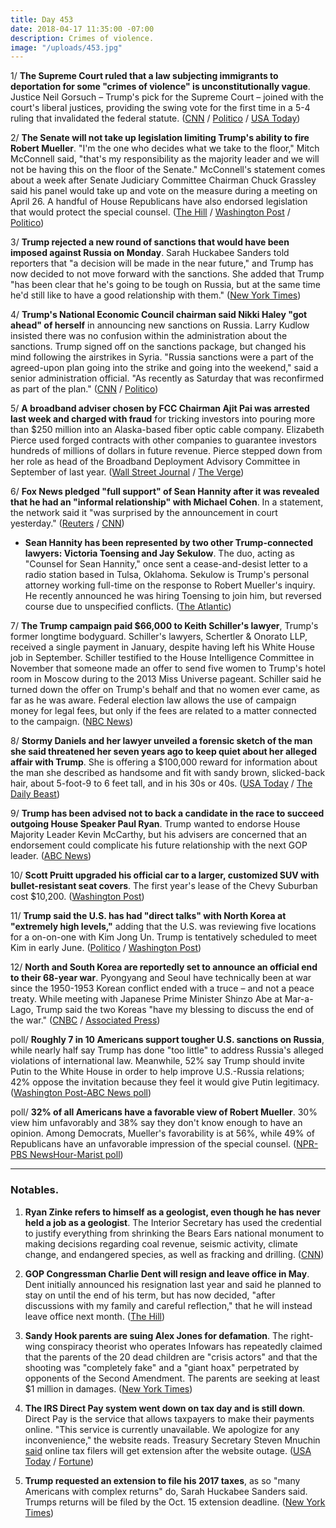 ```yaml
---
title: Day 453
date: 2018-04-17 11:35:00 -07:00
description: Crimes of violence.
image: "/uploads/453.jpg"
---
```


1/ **The Supreme Court ruled that a law subjecting immigrants to deportation for some "crimes of violence" is unconstitutionally vague**. Justice Neil Gorsuch – Trump's pick for the Supreme Court – joined with the court's liberal justices, providing the swing vote for the first time in a 5-4 ruling that invalidated the federal statute. ([CNN](https://www.cnn.com/2018/04/17/politics/supreme-court-federal-law-deportation-immigrants/index.html) / [Politico](https://www.politico.com/story/2018/04/17/immigration-ruling-gorsuch-528749) / [USA Today](https://www.usatoday.com/story/news/politics/2018/04/17/supreme-court-immigration-law-threatening-deportattosses-out-immigration-law-leading-deportatio/840229001/))

2/ **The Senate will not take up legislation limiting Trump's ability to fire Robert Mueller**. "I'm the one who decides what we take to the floor," Mitch McConnell said, "that's my responsibility as the majority leader and we will not be having this on the floor of the Senate." McConnell's statement comes about a week after Senate Judiciary Committee Chairman Chuck Grassley said his panel would take up and vote on the measure during a meeting on April 26. A handful of House Republicans have also endorsed legislation that would protect the special counsel. ([The Hill](http://thehill.com/homenews/senate/383620-mcconnell-senate-wont-take-up-mueller-protection-bill) / [Washington Post](https://www.washingtonpost.com/powerpost/senate-leader-appears-to-kill-special-counsel-protection-bills-chances/2018/04/17/fa77dc3e-4282-11e8-bba2-0976a82b05a2_story.html) / [Politico](https://www.politico.com/story/2018/04/17/mueller-protection-bill-supporters-528390))

3/ **Trump rejected a new round of sanctions that would have been imposed against Russia on Monday**. Sarah Huckabee Sanders told reporters that "a decision will be made in the near future," and Trump has now decided to not move forward with the sanctions. She added that Trump "has been clear that he's going to be tough on Russia, but at the same time he'd still like to have a good relationship with them." ([New York Times](https://www.nytimes.com/2018/04/16/us/politics/trump-rejects-sanctions-russia-syria.html))

4/ **Trump's National Economic Council chairman said Nikki Haley "got ahead" of herself** in announcing new sanctions on Russia. Larry Kudlow insisted there was no confusion within the administration about the sanctions. Trump signed off on the sanctions package, but changed his mind following the airstrikes in Syria. "Russia sanctions were a part of the agreed-upon plan going into the strike and going into the weekend," said a senior administration official. "As recently as Saturday that was reconfirmed as part of the plan." ([CNN](https://www.cnn.com/2018/04/17/politics/larry-kudlow-nikki-haley-sanctions/index.html) / [Politico](https://www.politico.com/story/2018/04/17/trump-russia-sanctions-syria-strike-529690))

5/ **A broadband adviser chosen by FCC Chairman Ajit Pai was arrested last week and charged with fraud** for tricking investors into pouring more than $250 million into an Alaska-based fiber optic cable company. Elizabeth Pierce used forged contracts with other companies to guarantee investors hundreds of millions of dollars in future revenue. Pierce stepped down from her role as head of the  Broadband Deployment Advisory Committee in September of last year. ([Wall Street Journal](https://www.wsj.com/articles/former-ceo-of-alaska-telecom-firm-accused-of-fraud-1523559675) / [The Verge](https://www.theverge.com/2018/4/16/17245010/elizabeth-pierce-fraud-charges-bdac-fcc-ajit-pai))

6/ **Fox News pledged "full support" of Sean Hannity after it was revealed that he had an "informal relationship" with Michael Cohen**. In a statement, the network said it "was surprised by the announcement in court yesterday." ([Reuters](https://www.reuters.com/article/us-fox-hannity/fox-news-pledges-full-support-of-tv-host-hannity-idUSKBN1HO2XN) / [CNN](http://money.cnn.com/2018/04/17/media/sean-hannity-michael-cohen-fox/index.html))

* **Sean Hannity has been represented by two other Trump-connected lawyers: Victoria Toensing and Jay Sekulow**. The duo, acting as "Counsel for Sean Hannity," once sent a cease-and-desist letter to a radio station based in Tulsa, Oklahoma. Sekulow is Trump's personal attorney working full-time on the response to Robert Mueller's inquiry. He recently announced he was hiring Toensing to join him, but reversed course due to unspecified conflicts. ([The Atlantic](https://www.theatlantic.com/politics/archive/2018/04/sean-hannity/558272/))

7/ **The Trump campaign paid $66,000 to Keith Schiller's lawyer**, Trump's former longtime bodyguard. Schiller's lawyers, Schertler & Onorato LLP, received a single payment in January, despite having left his White House job in September. Schiller testified to the House Intelligence Committee in November that someone made an offer to send five women to Trump's hotel room in Moscow during to the 2013 Miss Universe pageant. Schiller said he turned down the offer on Trump's behalf and that no women ever came, as far as he was aware. Federal election law allows the use of campaign money for legal fees, but only if the fees are related to a matter connected to the campaign. ([NBC News](https://www.nbcnews.com/politics/donald-trump/trump-campaign-paid-trump-bodyguard-keith-schiller-s-lawyers-records-n866781))

8/ **Stormy Daniels and her lawyer unveiled a forensic sketch of the man she said threatened her seven years ago to keep quiet about her alleged affair with Trump**. She is offering a $100,000 reward for information about the man she described as handsome and fit with sandy brown, slicked-back hair, about 5-foot-9 to 6 feet tall, and in his 30s or 40s. ([USA Today](https://www.usatoday.com/story/news/politics/2018/04/17/stormy-daniels-donald-trump-view-porn-star-michael-cohen-sketch-reward/523836002/) / [The Daily Beast](https://www.thedailybeast.com/stormy-daniels-lawyer-reveals-sketch-of-man-who-allegedly-threatened-her))

9/ **Trump has been advised not to back a candidate in the race to succeed outgoing House Speaker Paul Ryan**. Trump wanted to endorse House Majority Leader Kevin McCarthy, but his advisers are concerned that an endorsement could complicate his future relationship with the next GOP leader. ([ABC News](http://abcnews.go.com/Politics/trump-advised-stay-house-speaker-race-sources/story?id=54527493))

10/ **Scott Pruitt upgraded his official car to a larger, customized SUV with bullet-resistant seat covers**. The first year's lease of the Chevy Suburban cost $10,200. ([Washington Post](https://www.washingtonpost.com/news/energy-environment/wp/2018/04/17/pruitt-upgraded-to-a-larger-customized-suv-with-bullet-resistant-seat-covers/))

11/ **Trump said the U.S. has had "direct talks" with North Korea at "extremely high levels,"** adding that the U.S. was reviewing five locations for a on-on-one with Kim Jong Un. Trump is tentatively scheduled to meet Kim in early June. ([Politico](https://www.politico.com/story/2018/04/17/trump-abe-north-korea-talks-529083) / [Washington Post](https://www.washingtonpost.com/politics/us-china-trade-dispute-looms-over-trump-summit-with-japans-abe/2018/04/17/2c94cb02-424f-11e8-bba2-0976a82b05a2_story.html?utm_term=.04abb4643f8b))

12/ **North and South Korea are reportedly set to announce an official end to their 68-year war**. Pyongyang and Seoul have technically been at war since the 1950-1953 Korean conflict ended with a truce – and not a peace treaty. While meeting with Japanese Prime Minister Shinzo Abe at Mar-a-Lago, Trump said the two Koreas "have my blessing to discuss the end of the war." ([CNBC](https://www.cnbc.com/2018/04/17/north-and-south-korea-reportedly-set-to-announce-official-end-to-war.html) / [Associated Press](https://apnews.com/fdf22a23f40f4bc09063e326965e7f91/Trump,-Abe-to-meet-despite-strain-over-North-Korea,-tariffs))

poll/ **Roughly 7 in 10 Americans support tougher U.S. sanctions on Russia**, while nearly half say Trump has done "too little" to address Russia's alleged violations of international law. Meanwhile, 52% say Trump should invite Putin to the White House in order to help improve U.S.-Russia relations; 42% oppose the invitation because they feel it would give Putin legitimacy. ([Washington Post-ABC News poll](https://www.washingtonpost.com/news/the-fix/wp/2018/04/17/large-majority-supports-tougher-russia-sanctions-post-abc-poll-finds/?utm_term=.66c7bff2533f))

poll/ **32% of all Americans have a favorable view of Robert Mueller**. 30% view him unfavorably and 38% say they don't know enough to have an opinion. Among Democrats, Mueller's favorability is at 56%, while 49% of Republicans have an unfavorable impression of the special counsel. ([NPR-PBS NewsHour-Marist poll](https://www.npr.org/2018/04/17/603039236/npr-marist-poll-gop-dems-divided-on-mueller-as-special-counsels-favorability-dro))

---

### Notables.

1. **Ryan Zinke refers to himself as a geologist, even though he has never held a job as a geologist**. The Interior Secretary has used the credential to justify everything from shrinking the Bears Ears national monument to making decisions regarding coal revenue, seismic activity, climate change, and endangered species, as well as fracking and drilling. ([CNN](https://www.cnn.com/2018/04/17/politics/ryan-zinke-geologist-interior-secretary/index.html))

2. **GOP Congressman Charlie Dent will resign and leave office in May**. Dent initially announced his resignation last year and said he planned to stay on until the end of his term, but has now decided, "after discussions with my family and careful reflection," that he will instead leave office next month. ([The Hill](http://thehill.com/homenews/house/383508-gop-rep-dent-will-leave-congress-in-may))

3. **Sandy Hook parents are suing Alex Jones for defamation**. The right-wing conspiracy theorist who operates Infowars has repeatedly claimed that the parents of the 20 dead children are "crisis actors" and that the shooting was "completely fake" and a "giant hoax" perpetrated by opponents of the Second Amendment. The parents are seeking at least $1 million in damages. ([New York Times](https://www.nytimes.com/2018/04/17/business/media/alex-jones-sandy-hook.html))

4. **The IRS Direct Pay system went down on tax day and is still down**. Direct Pay is the service that allows taxpayers to make their payments online. "This service is currently unavailable. We apologize for any inconvenience," the website reads. Treasury Secretary Steven Mnuchin [said](https://www.cnbc.com/2018/04/17/treasury-secretary-mnuchin-says-online-tax-filers-will-get-extension-after-irs-payment-website-outage.html) online tax filers will get extension after the website outage.  ([USA Today](https://www.usatoday.com/story/tech/news/2018/04/17/irs-website-suffers-technical-difficulties-tax-day/524612002/) / [Fortune](http://fortune.com/2018/04/17/tax-day-direct-pay-down/))

5. **Trump requested an extension to file his 2017 taxes**, as so "many Americans with complex returns" do, Sarah Huckabee Sanders said. Trumps returns will be filed by the Oct. 15 extension deadline. ([New York Times](https://www.nytimes.com/2018/04/17/us/politics/trump-requests-extension-to-file-2017-taxes.html))